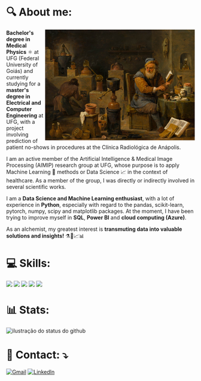 <h1> 🔍 About me: </h1>
<img src="https://raw.githubusercontent.com/cego669/cego669/master/0261.jpg" alt="Truly an data alchemist!" min-width="400px" max-width="400px" width="400px" align="right">
<p align="left"> 
  
  **Bachelor's degree in Medical Physics** ⚛️ at UFG (Federal University of Goiás) and currently studying for a **master's degree in Electrical and Computer Engineering** at UFG,   with a project involving prediction of patient no-shows in procedures at the Clínica Radiológica de Anápolis.

  I am an active member of the Artificial Intelligence & Medical Image Processing (AIMIP) research group at UFG, whose purpose is to apply Machine Learning 🤖 methods or Data Science 📈 in the context of healthcare. As a member of the group, I was directly or indirectly involved in several scientific works.

  I am a **Data Science and Machine Learning enthusiast**, with a lot of experience in **Python**, especially with regard to the pandas, scikit-learn, pytorch, numpy, scipy and   matplotlib packages. At the moment, I have been trying to improve myself in **SQL**, **Power BI** and **cloud computing (Azure)**.

  As an alchemist, my greatest interest is **transmuting data into valuable solutions and insights!** ⚗️🧪📈📊
</p>

<p align="left">
  <h1>💻 Skills:</h1>

  <img src="https://img.shields.io/badge/Python-3776AB?style=for-the-badge&logo=python&logoColor=white" />
  <img src="https://img.shields.io/badge/Microsoft_Azure-0089D6?style=for-the-badge&logo=microsoft-azure&logoColor=white" />
  <img src="https://img.shields.io/badge/Microsoft_SQL_Server-CC2927?style=for-the-badge&logo=microsoft-sql-server&logoColor=white" />
  <img src="https://img.shields.io/badge/PowerBI-F2C811?style=for-the-badge&logo=Power%20BI&logoColor=black"/>
  <img src="https://img.shields.io/badge/R-276DC3?style=for-the-badge&logo=r&logoColor=white"/>
  
</p>

<h1> 📊 Stats: </h1>
<img src="https://github-readme-stats.vercel.app/api?username=cego669&show_icons=true&title_color=783c00&text_color=af552e&icon_color=783c00&bg_color=f8efd4&cache_seconds=2300" alt="ilustração do status do github">

<p align="left">
  <h1>💌 Contact: ⤵️</h1>
</p>

<p align="left">
  <a href="#" title="Gmail">
  <img src="https://img.shields.io/badge/-Gmail-FF0000?style=flat-square&labelColor=FF0000&logo=gmail&logoColor=white&link=mailto:carlosedgonc@gmail.com" alt="Gmail"/></a>
  <a href="#" title="LinkedIn">
  <img src="https://img.shields.io/badge/-Linkedin-0e76a8?style=flat-square&logo=Linkedin&logoColor=white&link=www.linkedin.com/in/cego669" alt="LinkedIn"/></a>
</p>
